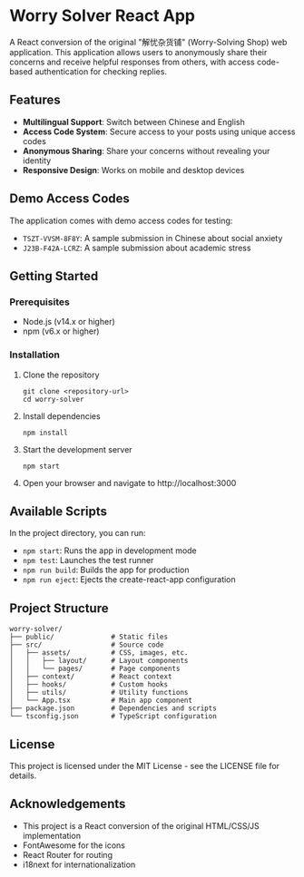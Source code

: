 # Worry Solver React App

A React conversion of the original "解忧杂货铺" (Worry-Solving Shop) web application. This application allows users to anonymously share their concerns and receive helpful responses from others, with access code-based authentication for checking replies.

## Features

- **Multilingual Support**: Switch between Chinese and English
- **Access Code System**: Secure access to your posts using unique access codes
- **Anonymous Sharing**: Share your concerns without revealing your identity
- **Responsive Design**: Works on mobile and desktop devices

## Demo Access Codes

The application comes with demo access codes for testing:

- `TSZT-VVSM-8F8Y`: A sample submission in Chinese about social anxiety
- `J23B-F42A-LCRZ`: A sample submission about academic stress

## Getting Started

### Prerequisites

- Node.js (v14.x or higher)
- npm (v6.x or higher)

### Installation

1. Clone the repository
   ```
   git clone <repository-url>
   cd worry-solver
   ```

2. Install dependencies
   ```
   npm install
   ```

3. Start the development server
   ```
   npm start
   ```

4. Open your browser and navigate to http://localhost:3000

## Available Scripts

In the project directory, you can run:

- `npm start`: Runs the app in development mode
- `npm test`: Launches the test runner
- `npm run build`: Builds the app for production
- `npm run eject`: Ejects the create-react-app configuration

## Project Structure

```
worry-solver/
├── public/              # Static files
├── src/                 # Source code
│   ├── assets/          # CSS, images, etc.
│   │   ├── layout/      # Layout components
│   │   └── pages/       # Page components
│   ├── context/         # React context
│   ├── hooks/           # Custom hooks
│   ├── utils/           # Utility functions
│   └── App.tsx          # Main app component
├── package.json         # Dependencies and scripts
└── tsconfig.json        # TypeScript configuration
```

## License

This project is licensed under the MIT License - see the LICENSE file for details.

## Acknowledgements

- This project is a React conversion of the original HTML/CSS/JS implementation
- FontAwesome for the icons
- React Router for routing
- i18next for internationalization
